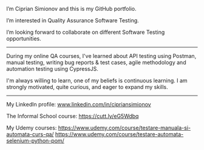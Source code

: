I’m Ciprian Simionov and this is my GitHub portfolio.

I’m interested in Quality Assurance Software Testing.

I’m looking forward to collaborate on different Software Testing opportunities.

----------------------------------------------------------------

During my online QA courses, I've learned about API testing using Postman, manual testing, writing bug reports & test cases, agile methodology and automation testing using CypressJS.

I'm always willing to learn, one of my beliefs is continuous learning.
I am strongly motivated, quite curious, and eager to expand my skills.

----------------------------------------------------------------

My LinkedIn profile: www.linkedin.com/in/cipriansimionov

The Informal School course: https://cutt.ly/eG5Wdbq 

My Udemy courses: https://www.udemy.com/course/testare-manuala-si-automata-curs-qa/
	               https://www.udemy.com/course/testare-automata-selenium-python-pom/